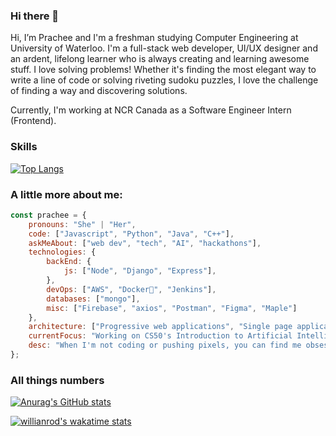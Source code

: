 ### Hi there 👋
Hi, I’m Prachee and I'm a freshman studying Computer Engineering at University of Waterloo. I'm a full-stack web developer, UI/UX designer and an ardent, lifelong learner who is always creating and learning awesome stuff. I love solving problems! Whether it's finding the most elegant way to write a line of code or solving riveting sudoku puzzles, I love the challenge of finding a way and discovering solutions.

Currently, I'm working at NCR Canada as a Software Engineer Intern (Frontend).

### Skills
[![Top Langs](https://github-readme-stats.vercel.app/api/top-langs/?username=prachee-n16&layout=compact)](https://github.com/anuraghazra/github-readme-stats)

### A little more about me:

```javascript
const prachee = {
    pronouns: "She" | "Her",
    code: ["Javascript", "Python", "Java", "C++"],
    askMeAbout: ["web dev", "tech", "AI", "hackathons"],
    technologies: {
        backEnd: {
            js: ["Node", "Django", "Express"],
        },
        devOps: ["AWS", "Docker🐳", "Jenkins"],
        databases: ["mongo"],
        misc: ["Firebase", "axios", "Postman", "Figma", "Maple"]
    },
    architecture: ["Progressive web applications", "Single page applications"],
    currentFocus: "Working on CS50's Introduction to Artificial Intelligence with Python!",
    desc: "When I'm not coding or pushing pixels, you can find me obsessing over two-dimensional characters, sketching, gaming, or photography."
};
```
### All things numbers
[![Anurag's GitHub stats](https://github-readme-stats.vercel.app/api?username=prachee-n16&count_private=true&show_icons=true&theme=merko)](https://github.com/anuraghazra/github-readme-stats)

[![willianrod's wakatime stats](https://github-readme-stats.vercel.app/api/wakatime?username=prachee-n16)](https://github.com/anuraghazra/github-readme-stats)
